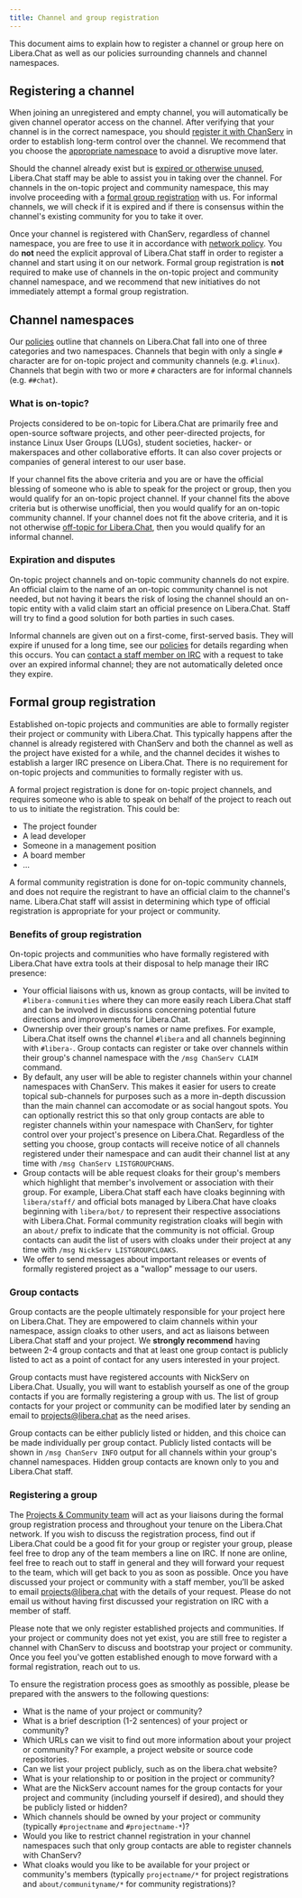 ```yaml
---
title: Channel and group registration
---
```


This document aims to explain how to register a channel or group here on
Libera.Chat as well as our policies surrounding channels and channel
namespaces.

## Registering a channel

When joining an unregistered and empty channel, you will automatically be
given channel operator access on the channel. After verifying that your
channel is in the correct namespace, you should
[register it with ChanServ](/guides/creatingchannels) in order to establish
long-term control over the channel. We recommend that you choose the
[appropriate namespace](#channel-namespaces) to avoid a disruptive move later.

Should the channel already exist but is
[expired or otherwise unused](#expiration-and-disputes), Libera.Chat staff may
be able to assist you in taking over the channel. For channels in the on-topic
project and community namespace, this may involve proceeding with a
[formal group registration](#formal-group-registration) with us. For informal
channels, we will check if it is expired and if there is consensus within the
channel's existing community for you to take it over.

Once your channel is registered with ChanServ, regardless of channel
namespace, you are free to use it in accordance with
[network policy](/policy). You do **not** need the explicit approval of
Libera.Chat staff in order to register a channel and start using it on our
network. Formal group registration is **not** required to make use of channels
in the on-topic project and community channel namespace, and we recommend that
new initiatives do not immediately attempt a formal group registration.

## Channel namespaces

Our [policies](/policy) outline that channels on Libera.Chat fall into one of
three categories and two namespaces. Channels that begin with only a single
`#` character are for on-topic project and community channels (e.g. `#linux`).
Channels that begin with two or more `#` characters are for informal channels
(e.g. `##chat`).

### What is on-topic?

Projects considered to be on-topic for Libera.Chat are primarily free and
open-source software projects, and other peer-directed projects, for instance
Linux User Groups (LUGs), student societies, hacker- or makerspaces and other
collaborative efforts. It can also cover projects or companies of general
interest to our user base.

If your channel fits the above criteria and you are or have the official
blessing of someone who is able to speak for the project or group, then you
would qualify for an on-topic project channel. If your channel fits the above
criteria but is otherwise unofficial, then you would qualify for an on-topic
community channel. If your channel does not fit the above criteria, and it is
not otherwise
[off-topic for Libera.Chat](/policies/#unwanted-content-and-behaviour), then
you would qualify for an informal channel.

### Expiration and disputes

On-topic project channels and on-topic community channels do not expire. An
official claim to the name of an on-topic community channel is not needed, but
not having it bears the risk of losing the channel should an on-topic entity
with a valid claim start an official presence on Libera.Chat. Staff will try
to find a good solution for both parties in such cases.

Informal channels are given out on a first-come, first-served basis. They will
expire if unused for a long time, see our [policies](/policies/#channels) for
details regarding when this occurs. You can
[contact a staff member on IRC](/guides/faq#how-to-find-libera-chat-staff)
with a request to take over an expired informal channel; they are not
automatically deleted once they expire.

## Formal group registration

Established on-topic projects and communities are able to formally register
their project or community with Libera.Chat. This typically happens after the
channel is already registered with ChanServ and both the channel as well as
the project have existed for a while, and the channel decides it wishes to
establish a larger IRC presence on Libera.Chat. There is no requirement for
on-topic projects and communities to formally register with us.

A formal project registration is done for on-topic project channels, and
requires someone who is able to speak on behalf of the project to reach out to
us to initiate the registration. This could be:

- The project founder
- A lead developer
- Someone in a management position
- A board member
- ...

A formal community registration is done for on-topic community channels, and
does not require the registrant to have an official claim to the channel's
name. Libera.Chat staff will assist in determining which type of official
registration is appropriate for your project or community.

### Benefits of group registration
On-topic projects and communities who have formally registered with
Libera.Chat have extra tools at their disposal to help manage their
IRC presence:

- Your official liaisons with us, known as group contacts, will be invited to
  `#libera-communities` where they can more easily reach Libera.Chat staff and
  can be involved in discussions concerning potential future directions and
  improvements for Libera.Chat.
- Ownership over their group's names or name prefixes. For example,
  Libera.Chat itself owns the channel `#libera` and all channels beginning
  with `#libera-`. Group contacts can register or take over channels within
  their group's channel namespace with the `/msg ChanServ CLAIM` command.
- By default, any user will be able to register channels within your channel
  namespaces with ChanServ. This makes it easier for users to create topical
  sub-channels for purposes such as a more in-depth discussion than the main
  channel can accomodate or as social hangout spots. You can optionally
  restrict this so that only group contacts are able to register channels
  within your namespace with ChanServ, for tighter control over your project's
  presence on Libera.Chat. Regardless of the setting you choose, group
  contacts will receive notice of all channels registered under their
  namespace and can audit their channel list at any time with
  `/msg ChanServ LISTGROUPCHANS`.
- Group contacts will be able request cloaks for their group's members which
  highlight that member's involvement or association with their group. For
  example, Libera.Chat staff each have cloaks beginning with `libera/staff/`
  and official bots managed by Libera.Chat have cloaks beginning with
  `libera/bot/` to represent their respective associations with Libera.Chat.
  Formal community registration cloaks will begin with an `about/` prefix to
  indicate that the community is not official. Group contacts can audit the
  list of users with cloaks under their project at any time with
  `/msg NickServ LISTGROUPCLOAKS`.
- We offer to send messages about important releases or events of formally
  registered project as a "wallop" message to our users.

### Group contacts

Group contacts are the people ultimately responsible for your project here on
Libera.Chat. They are empowered to claim channels within your namespace,
assign cloaks to other users, and act as liaisons between Libera.Chat staff
and your project. We **strongly recommend** having between 2-4 group contacts
and that at least one group contact is publicly listed to act as a point of
contact for any users interested in your project.

Group contacts must have registered accounts with NickServ on Libera.Chat.
Usually, you will want to establish yourself as one of the group contacts if
you are formally registering a group with us. The list of group contacts for
your project or community can be modified later by sending an email to
<projects@libera.chat> as the need arises.

Group contacts can be either publicly listed or hidden, and this choice can be
made individually per group contact. Publicly listed contacts will be shown in
`/msg ChanServ INFO` output for all channels within your group's channel
namespaces. Hidden group contacts are known only to you and Libera.Chat staff.

### Registering a group

The [Projects & Community team](#the-projects--community-team) will act as
your liaisons during the formal group registration process and throughout your
tenure on the Libera.Chat network. If you wish to discuss the registration
process, find out if Libera.Chat could be a good fit for your group or
register your group, please feel free to drop any of the team members a line
on IRC. If none are online, feel free to reach out to staff in general and
they will forward your request to the team, which will get back to you as soon
as possible. Once you have discussed your project or community with a staff
member, you’ll be asked to email <projects@libera.chat> with the details of
your request. Please do not email us without having first discussed your
registration on IRC with a member of staff.

Please note that we only register established projects and communities. If
your project or community does not yet exist, you are still free to register a
channel with ChanServ to discuss and bootstrap your project or community. Once
you feel you've gotten established enough to move forward with a formal
registration, reach out to us.

To ensure the registration process goes as smoothly as possible, please be
prepared with the answers to the following questions:

- What is the name of your project or community?
- What is a brief description (1-2 sentences) of your project or community?
- Which URLs can we visit to find out more information about your project or
  community? For example, a project website or source code repositories.
- Can we list your project publicly, such as on the libera.chat website?
- What is your relationship to or position in the project or community?
- What are the NickServ account names for the group contacts for your project
  and community (including yourself if desired), and should they be publicly
  listed or hidden?
- Which channels should be owned by your project or community (typically
  `#projectname` and `#projectname-*`)?
- Would you like to restrict channel registration in your channel namespaces
  such that only group contacts are able to register channels with ChanServ?
- What cloaks would you like to be available for your project or community's
  members (typically `projectname/*` for project registrations and
  `about/communityname/*` for community registrations)?
